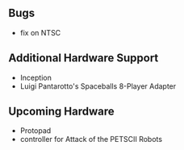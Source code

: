 ## Bugs

- fix on NTSC

## Additional Hardware Support

- Inception
- Luigi Pantarotto's Spaceballs 8-Player Adapter

## Upcoming Hardware

- Protopad
- controller for Attack of the PETSCII Robots
